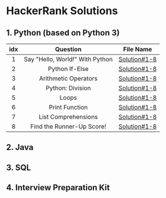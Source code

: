 # HackerRank Solutions

## 1. Python (based on Python 3)
| idx |             Question            |                File Name               |
|:---:|:-------------------------------:|:--------------------------------------:|
|  1  | Say "Hello, World!" With Python | [Solution#1-8](https://github.com/Myeongjung/HackerRank/blob/main/Python/Solution%231-8.py) |
|  2  |          Python If-Else         | [Solution#1-8](https://github.com/Myeongjung/HackerRank/blob/main/Python/Solution%231-8.py) |
|  3  |       Arithmetic Operators      | [Solution#1-8](https://github.com/Myeongjung/HackerRank/blob/main/Python/Solution%231-8.py) |
|  4  |         Python: Division        | [Solution#1-8](Python/Solution#1-8.py) |
|  5  |              Loops              | [Solution#1-8](Python/Solution#1-8.py) |
|  6  |          Print Function         | [Solution#1-8](Python/Solution#1-8.py) |
|  7  |       List Comprehensions       | [Solution#1-8](Python/Solution#1-8.py) |
|  8  |    Find the Runner-Up Score!    | [Solution#1-8](Python/Solution#1-8.py) |


## 2. Java

## 3. SQL

## 4. Interview Preparation Kit
